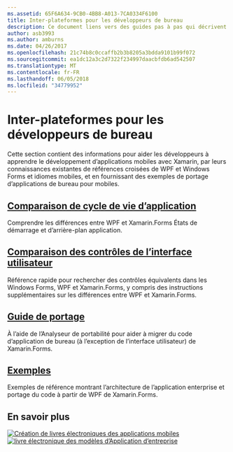 ```yaml
---
ms.assetid: 65F6A634-9CB0-4BB8-A013-7CA0334F6100
title: Inter-plateformes pour les développeurs de bureau
description: Ce document liens vers des guides pas à pas qui décrivent les Xamarin.Forms pour les développeurs WPF et Windows Forms. Le contenu lié explore l’application du cycle de vie, les contrôles d’interface utilisateur, des conseils et des exemples de portage.
author: asb3993
ms.author: amburns
ms.date: 04/26/2017
ms.openlocfilehash: 21c74b8c0ccaffb2b3b8205a3bdda9101b99f072
ms.sourcegitcommit: ea1dc12a3c2d7322f234997daacbfdb6ad542507
ms.translationtype: MT
ms.contentlocale: fr-FR
ms.lasthandoff: 06/05/2018
ms.locfileid: "34779952"
---
```

# <a name="cross-platform-for-desktop-developers"></a>Inter-plateformes pour les développeurs de bureau

Cette section contient des informations pour aider les développeurs à apprendre le développement d’applications mobiles avec Xamarin, par leurs connaissances existantes de références croisées de WPF et Windows Forms et idiomes mobiles, et en fournissant des exemples de portage d’applications de bureau pour mobiles.

## <a name="app-lifecycle-comparisonlifecyclemd"></a>[Comparaison de cycle de vie d’application](lifecycle.md)

Comprendre les différences entre WPF et Xamarin.Forms États de démarrage et d’arrière-plan application.

## <a name="ui-controls-comparisoncontrolsindexmd"></a>[Comparaison des contrôles de l’interface utilisateur](controls/index.md)

Référence rapide pour rechercher des contrôles équivalents dans les Windows Forms, WPF et Xamarin.Forms, y compris des instructions supplémentaires sur les différences entre WPF et Xamarin.Forms.

## <a name="porting-guidanceportingmd"></a>[Guide de portage](porting.md)

À l’aide de l’Analyseur de portabilité pour aider à migrer du code d’application de bureau (à l’exception de l’interface utilisateur) de Xamarin.Forms.

## <a name="samplessamplesmd"></a>[Exemples](samples.md)

Exemples de référence montrant l’architecture de l’application enterprise et portage du code à partir de WPF de Xamarin.Forms.

## <a name="learn-more"></a>En savoir plus

[![Création de livres électroniques des applications mobiles](images/creating-sml.png)](~/xamarin-forms/creating-mobile-apps-xamarin-forms/index.md) [ ![livre électronique des modèles d’Application d’entreprise](images/enterprise-sml.png)](~/xamarin-forms/enterprise-application-patterns/index.md)

